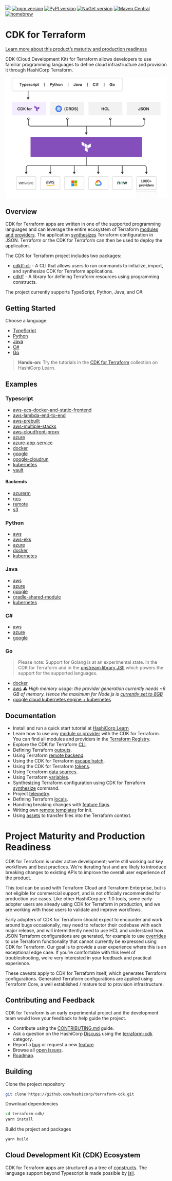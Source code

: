 ![](https://github.com/hashicorp/terraform-cdk/workflows/Release/badge.svg)
[![npm version](https://badge.fury.io/js/cdktf.svg)](https://badge.fury.io/js/cdktf)
[![PyPI version](https://badge.fury.io/py/cdktf.svg)](https://badge.fury.io/py/cdktf)
[![NuGet version](https://badge.fury.io/nu/HashiCorp.Cdktf.svg)](https://badge.fury.io/nu/HashiCorp.Cdktf)
[![Maven Central](https://img.shields.io/maven-central/v/com.hashicorp/cdktf?color=brightgreen)](https://search.maven.org/artifact/com.hashicorp/cdktf)
[![homebrew](https://img.shields.io/homebrew/v/cdktf?color=brightgreen)](https://formulae.brew.sh/formula/cdktf#default)

# CDK for Terraform

[Learn more about this product’s maturity and production readiness](#maturity)

CDK (Cloud Development Kit) for Terraform allows developers to use familiar
programming languages to define cloud infrastructure and provision it through
HashiCorp Terraform.

![terraform platform](./docs/terraform-platform.png)

## Overview

CDK for Terraform apps are written in one of the supported programming languages and can leverage the entire ecosystem of Terraform [modules and providers](./docs/working-with-cdk-for-terraform/using-providers-and-modules.md). The application [synthesizes](./docs/working-with-cdk-for-terraform/synthesizing-config.md) Terraform configuration in JSON. Terraform or the CDK for Terraform can then be used to deploy the application.

The CDK for Terraform project includes two packages:

- [cdktf-cli](./packages/cdktf-cli) - A CLI that allows users to run commands to initialize, import, and synthesize CDK for Terraform applications.
- [cdktf](./packages/cdktf) - A library for defining Terraform resources using programming constructs.

The project currently supports TypeScript, Python, Java, and C#.

## Getting Started

Choose a language:

- [TypeScript](./docs/getting-started/typescript.md)
- [Python](./docs/getting-started/python.md)
- [Java](./docs/getting-started/java.md)
- [C#](./docs/getting-started/csharp.md)
- [Go](./docs/getting-started/go.md)

> **Hands-on:** Try the tutorials in the [CDK for Terraform](https://learn.hashicorp.com/collections/terraform/cdktf) collection on HashiCorp Learn.

## Examples

### Typescript

- [aws-ecs-docker-and-static-frontend](https://github.com/hashicorp/docker-on-aws-ecs-with-terraform-cdk-using-typescript)
- [aws-lambda-end-to-end](./docs/full-guide/serverless-application-typescript.md)
- [aws-prebuilt](./examples/typescript/aws-prebuilt)
- [aws-multiple-stacks](./examples/typescript/aws-multiple-stacks)
- [aws-cloudfront-proxy](./examples/typescript/aws-cloudfront-proxy)
- [azure](./examples/typescript/azure)
- [azure-app-service](./examples/typescript/azure-app-service)
- [docker](./examples/typescript/docker)
- [google](./examples/typescript/google)
- [google-cloudrun](./examples/typescript/google-cloudrun)
- [kubernetes](./examples/typescript/kubernetes)
- [vault](./examples/typescript/vault)

#### Backends

- [azurerm](./examples/typescript/backends/azurerm)
- [gcs](./examples/typescript/backends/gcs)
- [remote](./examples/typescript/backends/remote)
- [s3](./examples/typescript/backends/s3)

### Python

- [aws](./examples/python/aws)
- [aws-eks](./examples/python/aws-eks)
- [azure](./examples/python/azure)
- [docker](./examples/python/docker)
- [kubernetes](./examples/python/kubernetes)

### Java

- [aws](./examples/java/aws)
- [azure](./examples/java/azure)
- [google](./examples/java/google)
- [gradle-shared-module](./examples/java/gradle-shared-module)
- [kubernetes](./examples/java/kubernetes)

### C#

- [aws](./examples/csharp/aws)
- [azure](./examples/csharp/azure)
- [google](./examples/csharp/google)

### Go

> Please note: Support for Golang is at an experimental state. In the CDK for Terraform and in the [upstream library JSII](https://aws.github.io/jsii/user-guides/lib-author/configuration/targets/go/) which powers the support for the supported languages.

- [docker](./examples/go/docker)
- [aws](./examples/go/aws) ⚠️ _High memory usage: the provider generation currently needs ~6 GB of memory. Hence the maximum for Node.js is [currently set to 8GB](https://github.com/hashicorp/terraform-cdk/blob/11d2e783d1fe94e50abd116ba73689c02590a391/packages/cdktf-cli/lib/get/constructs-maker.ts#L279)_
- [google cloud kubernetes engine + kubernetes](./examples/go/google)

## Documentation

- Install and run a quick start tutorial at [HashiCorp Learn](https://learn.hashicorp.com/terraform/cdktf/cdktf-install)
- Learn how to use any [module or provider](./docs/working-with-cdk-for-terraform/using-providers-and-modules.md) with the CDK for Terraform. You can find all modules and providers in the [Terraform Registry](https://registry.terraform.io/).
- Explore the CDK for Terraform [CLI](./docs/cli-commands.md).
- Defining Terraform [outputs](./docs/working-with-cdk-for-terraform/terraform-outputs.md).
- Using Terraform [remote backend](./docs/working-with-cdk-for-terraform/remote-backend.md).
- Using the CDK for Terraform [escape hatch](./docs/working-with-cdk-for-terraform/escape-hatch.md).
- Using the CDK for Terraform [tokens](./docs/working-with-cdk-for-terraform/tokens.md).
- Using Terraform [data sources](./docs/working-with-cdk-for-terraform/data-sources.md).
- Using Terraform [variables](./docs/working-with-cdk-for-terraform/terraform-variables.md).
- Synthesizing Terraform configuration using CDK for Terraform [synthesize](./docs/working-with-cdk-for-terraform/synthesizing-config.md) command.
- Project [telemetry](./docs/working-with-cdk-for-terraform/telemetry.md).
- Defining Terraform [locals](./docs/working-with-cdk-for-terraform/terraform-locals.md).
- Handling breaking changes with [feature flags](./docs/working-with-cdk-for-terraform/feature-flags.md).
- Writing own [remote templates](./docs/working-with-cdk-for-terraform/remote-templates.md) for init.
- Using [assets](./docs/working-with-cdk-for-terraform/terraform-assets.md) to transfer files into the Terraform context.

<a name="maturity"></a>
# Project Maturity and Production Readiness
CDK for Terraform is under active development; we’re still working out key workflows and best practices. We’re iterating fast and are likely to introduce breaking changes to existing APIs to improve the overall user experience of the product.

This tool can be used with Terraform Cloud and Terraform Enterprise, but is not eligible for commercial support, and is not officially recommended for production use cases. Like other HashiCorp pre-1.0 tools, some early-adopter users are already using CDK for Terraform in production, and we are working with those users to validate and improve workflows. 

Early adopters of CDK for Terraform should expect to encounter and work around bugs occasionally, may need to refactor their codebase with each major release, and will intermittently need to use HCL and understand how JSON Terraform configurations are generated, for example to use [overrides](https://github.com/hashicorp/terraform-cdk/blob/main/docs/working-with-cdk-for-terraform/escape-hatch.md) to use Terraform functionality that cannot currently be expressed using CDK for Terraform. Our goal is to provide a user experience where this is an exceptional edge case. If you’re comfortable with this level of troubleshooting, we’re very interested in your feedback and practical experience.

These caveats apply to CDK for Terraform itself, which generates Terraform configurations. Generated Terraform configurations are applied using Terraform Core, a well established / mature tool to provision infrastructure.


## Contributing and Feedback

CDK for Terraform is an early experimental project and the development team would love your feedback to help guide the project.

- Contribute using the [CONTRIBUTING.md](./CONTRIBUTING.md) guide.
- Ask a question on the HashiCorp [Discuss](https://discuss.hashicorp.com/) using the [terraform-cdk](https://discuss.hashicorp.com/c/terraform-core/cdk-for-terraform/) category.
- Report a [bug](https://github.com/hashicorp/terraform-cdk/issues/new?assignees=&labels=bug&template=bug-report.md&title=) or request a new [feature](https://github.com/hashicorp/terraform-cdk/issues/new?assignees=&labels=enhancement&template=feature-request.md&title=).
- Browse all [open issues](https://github.com/hashicorp/terraform-cdk/issues).
- [Roadmap](https://github.com/orgs/hashicorp/projects/77).

## Building

Clone the project repository

```bash
git clone https://github.com/hashicorp/terraform-cdk.git
```

Download dependencies

```bash
cd terraform-cdk/
yarn install
```

Build the project and packages

```bash
yarn build
```

## Cloud Development Kit (CDK) Ecosystem

CDK for Terraform apps are structured as a tree of [constructs](https://github.com/aws/constructs). The language support beyond Typescript is made possible by [jsii](https://github.com/aws/jsii).
